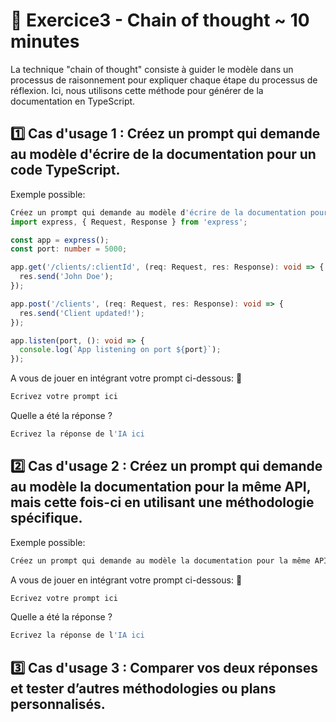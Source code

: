 # 📝 Exercice3 - Chain of thought ~ 10 minutes

La technique "chain of thought" consiste à guider le modèle dans un processus de raisonnement pour expliquer chaque étape du processus de réflexion. Ici, nous utilisons cette méthode pour générer de la documentation en TypeScript.

## 1️⃣ Cas d'usage 1 : Créez un prompt qui demande au modèle d'écrire de la documentation pour un code TypeScript.

Exemple possible:

```typescript
Créez un prompt qui demande au modèle d'écrire de la documentation pour un code TypeScript.
import express, { Request, Response } from 'express';

const app = express();
const port: number = 5000;

app.get('/clients/:clientId', (req: Request, res: Response): void => {
  res.send('John Doe');
});

app.post('/clients', (req: Request, res: Response): void => {
  res.send('Client updated!');
});

app.listen(port, (): void => {
  console.log(`App listening on port ${port}`);
});
```

A vous de jouer en intégrant votre prompt ci-dessous: 👀

```typescript
Ecrivez votre prompt ici
```

Quelle a été la réponse ?
```typescript
Ecrivez la réponse de l'IA ici
```

## 2️⃣ Cas d'usage 2 : Créez un prompt qui demande au modèle la documentation pour la même API, mais cette fois-ci en utilisant une méthodologie spécifique.

Exemple possible:

```typescript
Créez un prompt qui demande au modèle la documentation pour la même API, mais cette fois-ci en utilisant une méthodologie spécifique, par exemple la méthode OpenAPI
```

A vous de jouer en intégrant votre prompt ci-dessous: 👀

```typescript
Ecrivez votre prompt ici
```

Quelle a été la réponse ?
```typescript
Ecrivez la réponse de l'IA ici
```

## 3️⃣ Cas d'usage 3 : Comparer vos deux réponses et tester d’autres méthodologies ou plans personnalisés.
